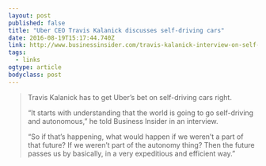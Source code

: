 ```yaml
---
layout: post 
published: false 
title: "Uber CEO Travis Kalanick discusses self-driving cars" 
date: 2016-08-19T15:17:44.740Z 
link: http://www.businessinsider.com/travis-kalanick-interview-on-self-driving-cars-future-driver-jobs-2016-8 
tags:
  - links
ogtype: article 
bodyclass: post 
---
```


> Travis Kalanick has to get Uber’s bet on self-driving cars right.
> 
> “It starts with understanding that the world is going to go self-driving and autonomous,” he told Business Insider in an interview.
> 
> “So if that’s happening, what would happen if we weren’t a part of that future? If we weren’t part of the autonomy thing? Then the future passes us by basically, in a very expeditious and efficient way.”